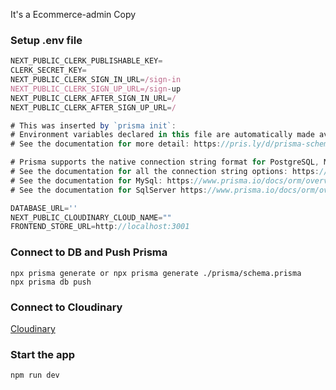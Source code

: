 It's a Ecommerce-admin Copy

### Setup .env file


```js
NEXT_PUBLIC_CLERK_PUBLISHABLE_KEY=
CLERK_SECRET_KEY=
NEXT_PUBLIC_CLERK_SIGN_IN_URL=/sign-in
NEXT_PUBLIC_CLERK_SIGN_UP_URL=/sign-up
NEXT_PUBLIC_CLERK_AFTER_SIGN_IN_URL=/
NEXT_PUBLIC_CLERK_AFTER_SIGN_UP_URL=/

# This was inserted by `prisma init`:
# Environment variables declared in this file are automatically made available to Prisma.
# See the documentation for more detail: https://pris.ly/d/prisma-schema#accessing-environment-variables-from-the-schema

# Prisma supports the native connection string format for PostgreSQL, MySQL, SQLite, SQL Server, MongoDB and CockroachDB.
# See the documentation for all the connection string options: https://pris.ly/d/connection-strings
# See the documentation for MySql: https://www.prisma.io/docs/orm/overview/databases/mysql
# See the documentation for SqlServer https://www.prisma.io/docs/orm/overview/databases/sql-server/sql-server-local

DATABASE_URL=''
NEXT_PUBLIC_CLOUDINARY_CLOUD_NAME=""
FRONTEND_STORE_URL=http://localhost:3001
```


### Connect to DB and Push Prisma 
```shell
npx prisma generate or npx prisma generate ./prisma/schema.prisma 
npx prisma db push
```
### Connect to Cloudinary
[Cloudinary](https://cloudinary.com/)

### Start the app

```shell
npm run dev
```

